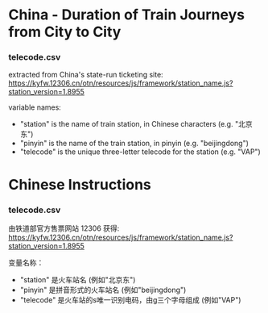 # China - Duration of Train Journeys from City to City

### telecode.csv

extracted from China's state-run ticketing site: https://kyfw.12306.cn/otn/resources/js/framework/station_name.js?station_version=1.8955

variable names:
- "station" is the name of train station, in Chinese characters (e.g. "北京东")
- "pinyin" is the name of the train station, in pinyin (e.g. "beijingdong")
- "telecode" is the unique three-letter telecode for the station (e.g. "VAP")

# Chinese Instructions

### telecode.csv

由铁道部官方售票网站 12306 获得: https://kyfw.12306.cn/otn/resources/js/framework/station_name.js?station_version=1.8955

变量名称：
- "station" 是火车站名 (例如"北京东")
- "pinyin" 是拼音形式的火车站名 (例如"beijingdong")
- "telecode" 是火车站的s唯一识别电码，由g三个字母组成 (例如"VAP")

